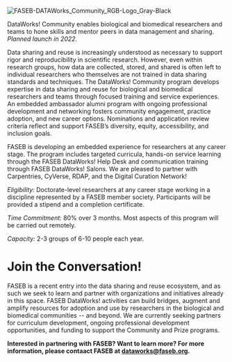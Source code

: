 ![FASEB-DATAWorks_Community_RGB-Logo_Gray-Black](https://user-images.githubusercontent.com/90872869/157096090-8041c31b-a57b-417e-9809-1d3ddaf80f14.png "FASEB DataWorks! Community icon")

DataWorks! Community enables biological and biomedical researchers and teams to hone skills and mentor peers in data management and sharing.  *Planned launch in 2022.*

Data sharing and reuse is increasingly understood as necessary to support rigor and reproducibility in scientific research. However, even within research groups, how data are collected, stored, and shared is often left to individual researchers who themselves are not trained in data sharing standards and techniques. The DataWorks! Community program develops expertise in data sharing and reuse for biological and biomedical researchers and teams through focused training and service experiences. An embedded ambassador alumni program with ongoing professional development and networking fosters community engagement, practice adoption, and new career options. Nominations and application review criteria reflect and support FASEB’s diversity, equity, accessibility, and inclusion goals. 

FASEB is developing an embedded experience for researchers at any career stage.  The program includes targeted curricula, hands-on service learning through the FASEB DataWorks! Help Desk and communication training through FASEB DataWorks! Salons. We are pleased to partner with Carpentries, CyVerse, RDAP, and the Digital Curation Network!

*Eligibility:*  Doctorate-level researchers at any career stage working in a discipline represented by a FASEB member society.  Participants will be provided a stipend and a completion certificate.

*Time Commitment:*  80% over 3 months.  Most aspects of this program will be carried out remotely.

*Capacity:* 2-3 groups of 6-10 people each year.  

# Join the Conversation!

FASEB is a recent entry into the data sharing and reuse ecosystem, and as such  we seek to learn and partner with organizations and initiatives already in this space.  FASEB DataWorks! activities can build bridges, augment and amplify resources for adoption and use by researchers in the biological and biomedical communities -- and beyond.  We are currently seeking partners for curriculum development, ongoing professional development opportunities, and funding to support the Community and Prize programs.

**Interested in partnering with FASEB? Want to learn more? For more information, please contaact FASEB at dataworks@faseb.org.**
